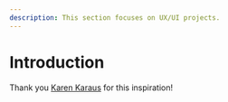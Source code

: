 ```yaml
---
description: This section focuses on UX/UI projects.
---
```


# Introduction

Thank you [Karen Karaus](https://www.linkedin.com/pulse/how-get-ux-writing-field-guide-katherine-karaus/) for this inspiration!
